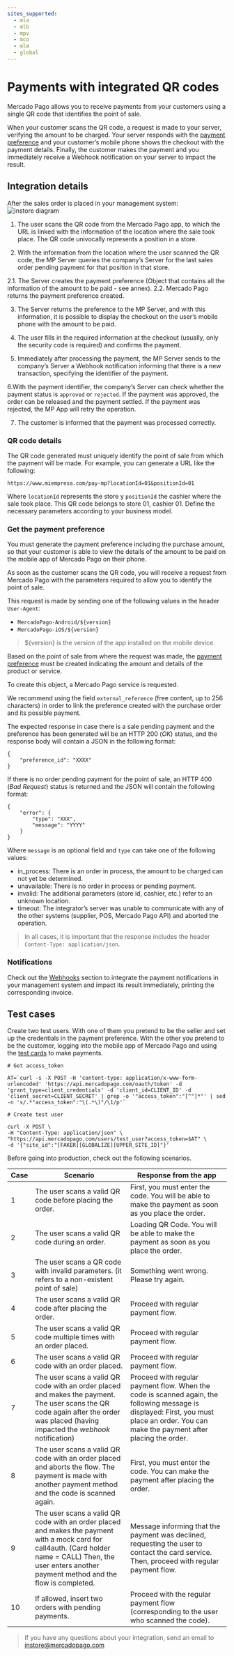 ```yaml
---
sites_supported:
  - mla
  - mlb
  - mpv
  - mco
  - mlm
  - global
---
```



# Payments with integrated QR codes

Mercado Pago allows you to receive payments from your customers using a single QR code that identifies the point of sale.

When your customer scans the QR code, a request is made to your server, verifying the amount to be charged. Your server responds with the [payment preference](/reference/preferences) and your customer’s mobile phone shows the checkout with the payment details. Finally, the customer makes the payment and you immediately receive a Webhook notification on your server to impact the result.

## Integration details

After the sales order is placed in your management system:
![instore diagram](/images/wallet-instore.png)

1. The user scans the QR code from the Mercado Pago app, to which the URL is linked with the information of the location where the sale took place. The QR code univocally represents a position in a store.

2. With the information from the location where the user scanned the QR code, the MP Server queries the company’s Server for the last sales order pending payment for that position in that store.

  2.1. The Server creates the payment preference (Object that contains all the information of the amount to be paid - see annex).
  2.2. Mercado Pago returns the payment preference created.

3. The Server returns the preference to the MP Server, and with this information, it is possible to display the checkout on the user’s mobile phone with the amount to be paid.

4. The user fills in the required information at the checkout (usually, only the security code is required) and confirms the payment.

5. Immediately after processing the payment, the MP Server sends to the company’s Server a Webhook notification informing that there is a new transaction, specifying the identifier of the payment.

6.With the payment identifier, the company’s Server can check whether the payment status is `approved` or `rejected`. If the payment was approved, the order can be released and the payment settled. If the payment was rejected, the MP App will retry the operation.

7. The customer is informed that the payment was processed correctly.

### QR code details

The QR code generated must uniquely identify the point of sale from which the payment will be made. For example, you can generate a URL like the following:

 ``https://www.miempresa.com/pay-mp?locationId=01&positionId=01 ``

Where `locationId` represents the store y `positionId` the cashier where the sale took place. This QR code belongs to store 01, cashier 01.
Define the necessary parameters according to your business model.

### Get the payment preference

You must generate the payment preference including the purchase amount, so that your customer is able to view the details of the amount to be paid on the mobile app of Mercado Pago on their phone.

As soon as the customer scans the QR code, you will receive a request from Mercado Pago with the parameters required to allow you to identify the point of sale.

This request is made by sending one of the following values in the header `User-Agent`:

*  `MercadoPago-Android/${version}`
*  `MercadoPago-iOS/${version}`

 > ${version} is the version of the app installed on the mobile device.

Based on the point of sale from where the request was made, the [payment preference](/reference/preferences) must be created indicating the amount and details of the product or service.

To create this object, a Mercado Pago service is requested.

We recommend using the field `external_reference` (free content, up to 256 characters) in order to link the preference created with the purchase order and its possible payment.

The expected response in case there is a sale pending payment and the preference has been generated will be an HTTP 200 (*OK*) status, and the response body will contain a JSON in the following format:

```
{
	"preference_id": "XXXX"
}

```

If there is no order pending payment for the point of sale, an HTTP 400 (*Bad Request*) status is returned and the JSON will contain the following format:

```
{
	"error": {
		"type": "XXX",
		"message": "YYYY"
	}
}
```

Where `message` is an optional field and `type` can take one of the following values:

* in_process: There is an order in process, the amount to be charged can not yet be determined.
* unavailable: There is no order in process or pending payment.
* invalid: The additional parameters (store id, cashier, etc.) refer to an unknown location.
* timeout: The integrator’s server was unable to communicate with any of the other systems (supplier, POS, Mercado Pago API) and aborted the operation.

> In all cases, it is important that the response includes the header `Content-Type: application/json`.

### Notifications

Check out the [Webhooks](/guides/notifications/webhooks.es.md) section to integrate the payment notifications in your management system and impact its result immediately, printing the corresponding invoice.

## Test cases

Create two test users. With one of them you pretend to be the seller and set up the credentials in the payment preference. With the other you pretend to be the customer, logging into the mobile app of Mercado Pago and using the [test cards](/guides/payments/api/testing.es.md) to make payments.

```
# Get access_token

AT=`curl -s -X POST -H 'content-type: application/x-www-form-urlencoded' 'https://api.mercadopago.com/oauth/token' -d 'grant_type=client_credentials' -d 'client_id=CLIENT_ID' -d 'client_secret=CLIENT_SECRET' | grep -o '"access_token":"[^"]*"' | sed -n 's/.*"access_token":"\(.*\)"/\1/p'`

```

```
# Create test user

curl -X POST \
-H "Content-Type: application/json" \
"https://api.mercadopago.com/users/test_user?access_token=$AT" \
-d '{"site_id":"[FAKER][GLOBALIZE][UPPER_SITE_ID]"}'

```

Before going into production, check out the following scenarios.


| Case 	| Scenario 				                                                 | Response from the app                                 |
| ---- 	| ------------------------------------------------------- 				 | ----------------------------------------------        |
| 1  	  | The user scans a valid QR code before placing the order.         |First, you must enter the code. You will be able to make the payment as soon as you place the order.|
| 2     | The user scans a valid QR code during an order.                  |Loading QR Code. You will be able to make the payment as soon as you place the order.|
| 3   	| The user scans a QR code with invalid parameters. (it refers to a non-existent point of sale)|Something went wrong. Please try again.|
| 4  	  | The user scans a valid QR code after placing the order.          |Proceed with regular payment flow.                     |
| 5  	  | The user scans a valid QR code multiple times with an order placed.|Proceed with regular payment flow.                   |
| 6    	| The user scans a valid QR code with an order placed.             |Proceed with regular payment flow.                     |
| 7   	| The user scans a valid QR code with an order placed and makes the payment. The user scans the QR code again after the order was placed (having impacted the *webhook* notification)|Proceed with regular payment flow. When the code is scanned again, the following message is displayed: First, you must place an order. You can make the payment after placing the order.|
| 8  	  | The user scans a valid QR code with an order placed and aborts the flow. The payment is made with another payment method and the code is scanned again.|First, you must enter the code. You can make the payment after placing the order.                   |
| 9 	  |The user scans a valid QR code with an order placed and makes the payment with a mock card for call4auth. (Card holder name = CALL) Then, the user enters another payment method and the flow is completed.|Message informing that the payment was declined, requesting the user to contact the card service. Then, proceed with regular payment flow.|
| 10	  | If allowed, insert two orders with pending payments.             |Proceed with the regular payment flow (corresponding to the user who scanned the code).|

> If you have any questions about your integration, send an email to instore@mercadopago.com
